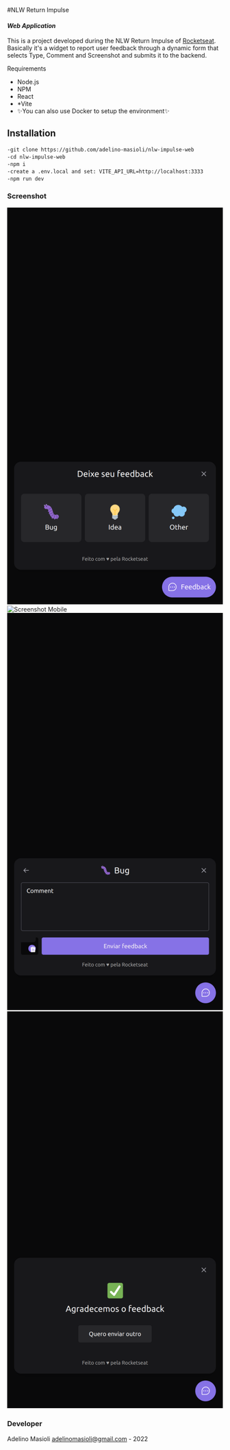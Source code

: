 #NLW Return Impulse
#### _Web Application_

This is a project developed during the NLW Return Impulse of [Rocketseat](rocketseat.com.br).
Basically it's a widget to report user feedback through a dynamic form that selects Type, Comment and Screenshot and submits it to the backend.

Requirements
- Node.js
- NPM
- React
- *Vite
- ✨You can also use Docker to setup the environment✨


## Installation

```sh
-git clone https://github.com/adelino-masioli/nlw-impulse-web
-cd nlw-impulse-web
-npm i
-create a .env.local and set: VITE_API_URL=http://localhost:3333
-npm run dev
```

### Screenshot
![Screenshot Mobile](screenshot-1.png)
![Screenshot Mobile](screenshot-2.png)
![Screenshot Mobile](screenshot-3.png)
![Screenshot Mobile](screenshot-4.png)


### Developer
Adelino Masioli adelinomasioli@gmail.com - 2022